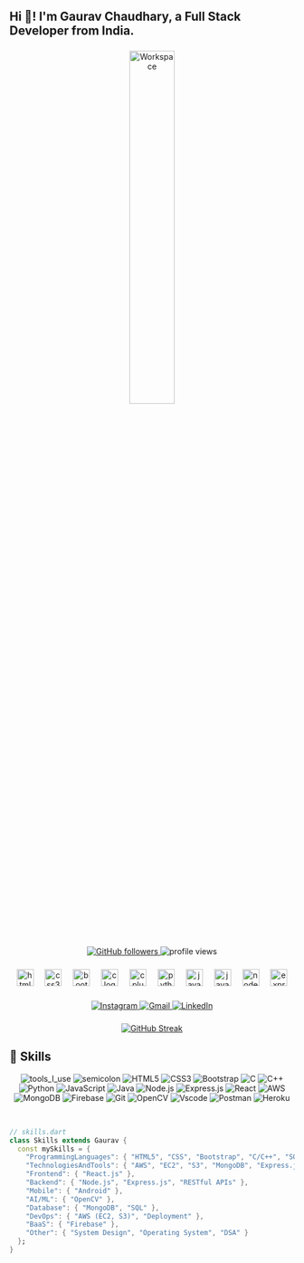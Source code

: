 <h2 align="left">Hi 👋! I'm Gaurav Chaudhary, a Full Stack Developer from India.</h2>

###

<div align="center">
 
  <img src="https://github.com/SP-XD/SP-XD/blob/main/images/dev-working_rounded.gif?raw=true" alt="Workspace" width="40%" />
</div>

###

<div align="center">
  <a href="https://github.com/rider315">
    <img src="https://img.shields.io/github/followers/rider315?label=Follow&style=social" alt="GitHub followers" />
  </a>
  <img src="https://komarev.com/ghpvc/?username=rider315&label=Profile+Views&color=0e75b6&style=flat" alt="profile views" />
 
</div>

###

<div align="center">
  <img src="https://cdn.jsdelivr.net/gh/devicons/devicon/icons/html5/html5-original.svg" height="30" alt="html5 logo" />
  <img width="12" />
  <img src="https://cdn.jsdelivr.net/gh/devicons/devicon/icons/css3/css3-original.svg" height="30" alt="css3 logo" />
  <img width="12" />
  <img src="https://cdn.jsdelivr.net/gh/devicons/devicon/icons/bootstrap/bootstrap-original.svg" height="30" alt="bootstrap logo" />
  <img width="12" />
  <img src="https://cdn.jsdelivr.net/gh/devicons/devicon/icons/c/c-original.svg" height="30" alt="c logo" />
  <img width="12" />
  <img src="https://cdn.jsdelivr.net/gh/devicons/devicon/icons/cplusplus/cplusplus-original.svg" height="30" alt="cplusplus logo" />
  <img width="12" />
  <img src="https://cdn.jsdelivr.net/gh/devicons/devicon/icons/python/python-original.svg" height="30" alt="python logo" />
  <img width="12" />
  <img src="https://cdn.jsdelivr.net/gh/devicons/devicon/icons/javascript/javascript-original.svg" height="30" alt="javascript logo" />
  <img width="12" />
  <img src="https://cdn.jsdelivr.net/gh/devicons/devicon/icons/java/java-original.svg" height="30" alt="java logo" />
  <img width="12" />
  <img src="https://cdn.jsdelivr.net/gh/devicons/devicon/icons/nodejs/nodejs-original.svg" height="30" alt="nodejs logo" />
  <img width="12" />
  <img src="https://cdn.jsdelivr.net/gh/devicons/devicon/icons/express/express-original.svg" height="30" alt="express logo" />
</div>

###

<div align="center">
  <a href="https://www.instagram.com/___mr._gaurav__1/?hl=en">
    <img src="https://img.shields.io/badge/Instagram--E4405F?style=social&logo=instagram" alt="Instagram" />
  </a>
  <a href="mailto:gaurav.chaudhary.865022@gmail.com">
    <img src="https://img.shields.io/badge/Gmail--D14836?style=social&logo=gmail" alt="Gmail" />
  </a>
  <a href="https://www.linkedin.com/in/gaurav-chaudhary-03900120b/">
    <img src="https://img.shields.io/badge/LinkedIn--0077B5?style=social&logo=linkedin" alt="LinkedIn" />
  </a>
</div>

###

<div align="center">
  <a href="https://github.com/rider315">
    <img src="https://github-readme-streak-stats.herokuapp.com/?user=rider315&theme=dark&date_format=M%20j%5B%2C%20Y%5D" alt="GitHub Streak" />
  </a>
</div>

###

## 💼 Skills

<div align="center">

![tools_I_use](https://img.shields.io/badge/-%F0%9F%9A%80%20Tools%20I%20use-orange)
![semicolon](https://img.shields.io/badge/-%3A-orange)
![HTML5](https://img.shields.io/badge/HTML5-E34F26?style=flat&logo=html5&logoColor=white)
![CSS3](https://img.shields.io/badge/CSS3-1572B6?style=flat&logo=css3&logoColor=white)
![Bootstrap](https://img.shields.io/badge/Bootstrap-7952B3?style=flat&logo=bootstrap&logoColor=white)
![C](https://img.shields.io/badge/C-00599C?style=flat&logo=c&logoColor=white)
![C++](https://img.shields.io/badge/C%2B%2B-00599C?style=flat&logo=c%2B%2B&logoColor=white)
![Python](https://img.shields.io/badge/Python-FFD43B?style=flat&logo=python&logoColor=darkgreen)
![JavaScript](https://img.shields.io/badge/JavaScript-323330?style=flat&logo=javascript&logoColor=F7DF1E)
![Java](https://img.shields.io/badge/Java-ED8B00?style=flat&logo=java&logoColor=white)
![Node.js](https://img.shields.io/badge/Node.js-339933?style=flat&logo=node.js&logoColor=white)
![Express.js](https://img.shields.io/badge/Express.js-000000?style=flat&logo=express&logoColor=white)
![React](https://img.shields.io/badge/React-20232A?style=flat&logo=react&logoColor=61DAFB)
![AWS](https://img.shields.io/badge/Amazon_AWS-232F3E?style=flat&logo=amazon-aws&logoColor=white)
![MongoDB](https://img.shields.io/badge/MongoDB-4EA94B?style=flat&logo=mongodb&logoColor=white)
![Firebase](https://img.shields.io/badge/Firebase-FFCA28?style=flat&logo=firebase&logoColor=black)
![Git](https://img.shields.io/badge/Git-F05032?style=flat&logo=git&logoColor=white)
![OpenCV](https://img.shields.io/badge/OpenCV-5C3EE8?style=flat&logo=opencv&logoColor=white)
![Vscode](https://img.shields.io/badge/Visual_Studio_Code-0078D4?style=flat&logo=visual%20studio%20code&logoColor=white)
![Postman](https://img.shields.io/badge/Postman-FF6C37?style=flat&logo=postman&logoColor=white)
![Heroku](https://img.shields.io/badge/Heroku-430098?style=flat&logo=heroku&logoColor=white)

</div>

<br>

```dart
// skills.dart
class Skills extends Gaurav {
  const mySkills = {
    "ProgrammingLanguages": { "HTML5", "CSS", "Bootstrap", "C/C++", "SQL", "Python", "JavaScript", "Java", "Node.js", "Express" },
    "TechnologiesAndTools": { "AWS", "EC2", "S3", "MongoDB", "Express.js", "React.js", "Node.js", "RESTful APIs", "Android Development", "DBMS", "Power BI", "Git", "Postman", "Deployment", "OpenCV", "System Design", "Operating System", "Trading(Financial Markets)" },
    "Frontend": { "React.js" },
    "Backend": { "Node.js", "Express.js", "RESTful APIs" },
    "Mobile": { "Android" },
    "AI/ML": { "OpenCV" },
    "Database": { "MongoDB", "SQL" },
    "DevOps": { "AWS (EC2, S3)", "Deployment" },
    "BaaS": { "Firebase" },
    "Other": { "System Design", "Operating System", "DSA" }
  };
}
